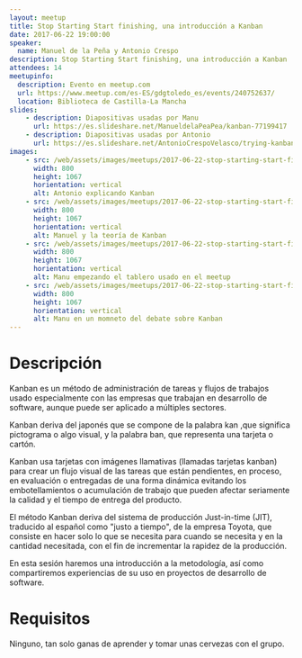 ```yaml
---
layout: meetup
title: Stop Starting Start finishing, una introducción a Kanban
date: 2017-06-22 19:00:00
speaker:
  name: Manuel de la Peña y Antonio Crespo
description: Stop Starting Start finishing, una introducción a Kanban
attendees: 14
meetupinfo:
  description: Evento en meetup.com
  url: https://www.meetup.com/es-ES/gdgtoledo_es/events/240752637/
  location: Biblioteca de Castilla-La Mancha
slides:
    - description: Diapositivas usadas por Manu
      url: https://es.slideshare.net/ManueldelaPeaPea/kanban-77199417
    - description: Diapositivas usadas por Antonio
      url: https://es.slideshare.net/AntonioCrespoVelasco/trying-kanban-77197121
images:
    - src: /web/assets/images/meetups/2017-06-22-stop-starting-start-finishing-una-introduccion-a-kanban/antonio.jpeg
      width: 800
      height: 1067
      horientation: vertical
      alt: Antonio explicando Kanban
    - src: /web/assets/images/meetups/2017-06-22-stop-starting-start-finishing-una-introduccion-a-kanban/manu-teoria-kanban.jpeg
      width: 800
      height: 1067
      horientation: vertical
      alt: Manuel y la teoría de Kanban
    - src: /web/assets/images/meetups/2017-06-22-stop-starting-start-finishing-una-introduccion-a-kanban/manu-empezando-tablero.jpeg
      width: 800
      height: 1067
      horientation: vertical
      alt: Manu empezando el tablero usado en el meetup
    - src: /web/assets/images/meetups/2017-06-22-stop-starting-start-finishing-una-introduccion-a-kanban/manu-debate.jpeg
      width: 800
      height: 1067
      horientation: vertical
      alt: Manu en un momneto del debate sobre Kanban
---
```


# Descripción
Kanban es un método de administración de tareas y flujos de trabajos usado especialmente con las empresas que trabajan en desarrollo de software, aunque puede ser aplicado a múltiples sectores.

Kanban deriva del japonés que se compone de la palabra kan ,que significa pictograma o algo visual, y la palabra ban, que representa una tarjeta o cartón.

Kanban usa tarjetas con imágenes llamativas (llamadas tarjetas kanban) para crear un flujo visual de las tareas que están pendientes, en proceso, en evaluación o entregadas de una forma dinámica evitando los embotellamientos o acumulación de trabajo que pueden afectar seriamente la calidad y el tiempo de entrega del producto.

El método Kanban deriva del sistema de producción Just-in-time (JIT), traducido al español como "justo a tiempo", de la empresa Toyota, que consiste en hacer solo lo que se necesita para cuando se necesita y en la cantidad necesitada, con el fin de incrementar la rapidez de la producción.

En esta sesión haremos una introducción a la metodología, así como compartiremos experiencias de su uso en proyectos de desarrollo de software.

# Requisitos
Ninguno, tan solo ganas de aprender y tomar unas cervezas con el grupo.